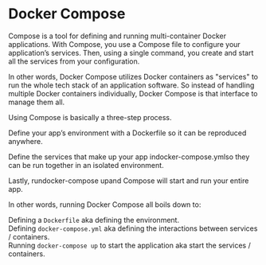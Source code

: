# Docker Compose

Compose is a tool for defining and running multi-container Docker applications. With Compose, you use a Compose file to configure your application’s services. Then, using a single command, you create and start all the services from your configuration.

In other words, Docker Compose utilizes Docker containers as "services" to run the whole tech stack of an application software. So instead of handling multiple Docker containers individually, Docker Compose is that interface to manage them all.

Using Compose is basically a three-step process.

Define your app’s environment with a Dockerfile so it can be reproduced anywhere.

Define the services that make up your app indocker-compose.ymlso they can be run together in an isolated environment.

Lastly, rundocker-compose upand Compose will start and run your entire app.

In other words, running Docker Compose all boils down to:

Defining a `Dockerfile` aka defining the environment.<br>
Defining `docker-compose.yml` aka defining the interactions between services / containers.<br>
Running `docker-compose up` to start the application aka start the services / containers.<br>
